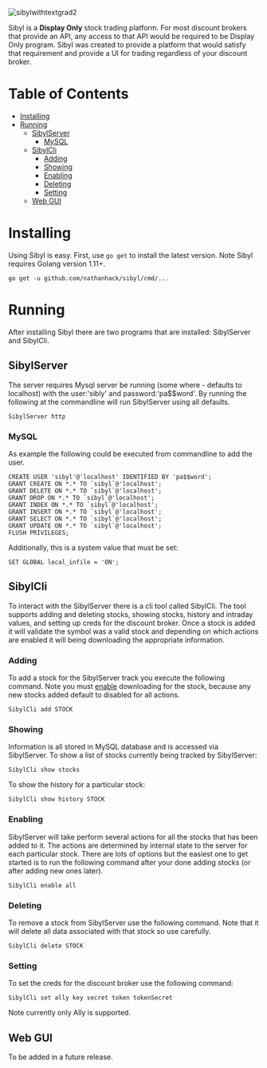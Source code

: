 ![sibylwithtextgrad2](https://user-images.githubusercontent.com/9204400/49330993-96c7a080-f564-11e8-9285-069ebb91d06c.png)

Sibyl is a **Display Only** stock trading platform. For most discount brokers that provide an API, any access to that API would be required to be Display Only program.  Sibyl was created to provide a platform that would satisfy that requirement and provide a UI for trading regardless of your discount broker.

# Table of Contents

- [Installing](#installing)
- [Running](#running)
  - [SibylServer](#sibylserver)
    * [MySQL](#mysql)
  - [SibylCli](#sibylcli)
    * [Adding](#adding)
    * [Showing](#showing)
    * [Enabling](#enabling)
    * [Deleting](#deleting)
    * [Setting](#setting)
  - [Web GUI](#web-gui)

# Installing
Using Sibyl is easy. First, use `go get` to install the latest version.  Note Sibyl requires Golang version 1.11+.

    go get -u github.com/nathanhack/sibyl/cmd/...

# Running
After installing Sibyl there are two programs that are installed: SibylServer and SibylCli.

## SibylServer
The server requires Mysql server be running (some where - defaults to localhost) with the user:'sibly' and password:'pa$$word'.
By running the following at the commandline will run SibylServer using all defaults.

    SibylServer http

### MySQL
As example the following could be executed from commandline to add the user.

    CREATE USER 'sibyl'@'localhost' IDENTIFIED BY 'pa$$word';
    GRANT CREATE ON *.* TO `sibyl`@'localhost';
    GRANT DELETE ON *.* TO `sibyl`@'localhost';
    GRANT DROP ON *.* TO `sibyl`@'localhost';
    GRANT INDEX ON *.* TO `sibyl`@'localhost';
    GRANT INSERT ON *.* TO `sibyl`@'localhost';
    GRANT SELECT ON *.* TO `sibyl`@'localhost';
    GRANT UPDATE ON *.* TO `sibyl`@'localhost';
    FLUSH PRIVILEGES;

Additionally, this is a system value that must be set:

    SET GLOBAL local_infile = 'ON';

## SibylCli
To interact with the SibylServer there is a cli tool called SibylCli. The tool supports adding and deleting stocks, showing stocks, history and intraday values, and setting up creds for the discount broker.  Once a stock is added it will validate the symbol was a valid stock and depending on which actions are enabled it will being downloading the appropriate information.

### Adding
To add a stock for the SibylServer track you execute the following command. Note you must [enable](#enabling) downloading for the stock, because any new stocks added default to disabled for all actions.

    SibylCli add STOCK

### Showing
Information is all stored in MySQL database and is accessed via SibylServer.
To show a list of stocks currently being tracked by SibylServer:

    SibylCli show stocks

To show the history for a particular stock:

    SibylCli show history STOCK

### Enabling
SibylServer will take perform several actions for all the stocks that has been added to it.  The actions are determined by internal state to the server for each particular stock.  There are lots of options but the easiest one to get started is to run the following command after your done adding stocks (or after adding new ones later).

    SibylCli enable all

### Deleting
To remove a stock from SibylServer use the following command. Note that it will delete all data associated with that stock so use carefully.

    SibylCli delete STOCK

### Setting
To set the creds for the discount broker use the following command:

    SibylCli set ally key secret token tokenSecret
    
Note currently only Ally is supported.

## Web GUI
To be added in a future release.
